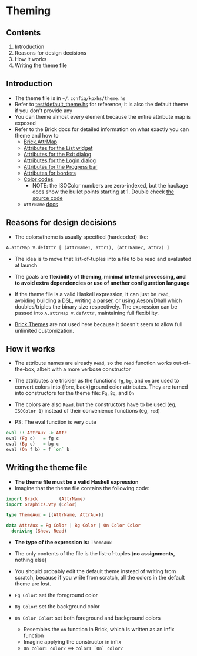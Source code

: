 # Theming

## Contents

1. Introduction
2. Reasons for design decisions
3. How it works
4. Writing the theme file

## Introduction

- The theme file is in `~/.config/kpxhs/theme.hs`
- Refer to [test/default_theme.hs](test/default_theme.hs) for reference; it is also the default theme if you don't provide any
- You can theme almost every element because the entire attribute map is exposed
- Refer to the Brick docs for detailed information on what exactly you can theme and how to
    - [Brick.AttrMap](https://hackage.haskell.org/package/brick-0.64/docs/Brick-AttrMap.html)
    - [Attributes for the List widget](https://hackage.haskell.org/package/brick-0.64/docs/Brick-Widgets-List.html#g:7)
    - [Attributes for the Exit dialog](https://hackage.haskell.org/package/brick-0.64/docs/Brick-Widgets-Dialog.html#g:4)
    - [Attributes for the Login dialog](https://hackage.haskell.org/package/brick-0.64/docs/Brick-Widgets-Edit.html#g:7)
    - [Attributes for the Progress bar](https://hackage.haskell.org/package/brick-0.64/docs/Brick-Widgets-ProgressBar.html#g:1)
    - [Attributes for borders](https://hackage.haskell.org/package/brick-0.64/docs/Brick-Widgets-Border.html#g:5)
    - [Color codes](https://hackage.haskell.org/package/vty-5.33/docs/Graphics-Vty-Attributes-Color.html)
        - NOTE: the ISOColor numbers are zero-indexed, but the hackage docs show the bullet points starting at 1. Double check [the source code](https://hackage.haskell.org/package/vty-5.33/docs/src/Graphics.Vty.Attributes.Color.html#Color)
    - `AttrName` [docs](https://hackage.haskell.org/package/brick-0.64/docs/Brick-AttrMap.html#t:AttrName)

## Reasons for design decisions

- The colors/theme is usually specified (hardcoded) like:

```hs
A.attrMap V.defAttr [ (attrName1, attr1), (attrName2, attr2) ]
```

- The idea is to move that list-of-tuples into a file to be read and evaluated at launch
- The goals are **flexibility of theming, minimal internal processing, and to avoid extra dependencies or use of another configuration language**
- If the theme file is a valid Haskell expression, it can just be `read`, avoiding building a DSL, writing a parser, or using Aeson/Dhall which doubles/triples the binary size respectively. The expression can be passed into `A.attrMap V.defAttr`, maintaining full flexibility.

- [Brick.Themes](https://hackage.haskell.org/package/brick-0.64/docs/Brick-Themes.html) are not used here because it doesn't seem to allow full unlimited customization.

## How it works

- The attribute names are already `Read`, so the `read` function works out-of-the-box, albeit with a more verbose constructor
- The attributes are trickier as the functions `fg`, `bg`, and `on` are used to convert colors into {fore, back}ground color attributes. They are turned into constructors for the theme file: `Fg`, `Bg`, and `On`
- The colors are also `Read`, but the constructors have to be used (eg, `ISOColor 1`) instead of their convenience functions (eg, `red`)

- PS: The eval function is very cute

```hs
eval :: AttrAux -> Attr
eval (Fg c)   = fg c
eval (Bg c)   = bg c
eval (On f b) = f `on` b
```
    
## Writing the theme file

- **The theme file must be a valid Haskell expression**
- Imagine that the theme file contains the following code:

```hs
import Brick        (AttrName)
import Graphics.Vty (Color)

type ThemeAux = [(AttrName, AttrAux)]

data AttrAux = Fg Color | Bg Color | On Color Color
  deriving (Show, Read)
```

- **The type of the expression is:** `ThemeAux`
- The only contents of the file is the list-of-tuples (**no assignments**, nothing else)
- You should probably edit the default theme instead of writing from scratch, because if you write from scratch, all the colors in the default theme are lost.

- `Fg Color`: set the foreground color
- `Bg Color`: set the background color
- `On Color Color`: set both foreground and background colors
    - Resembles the `on` function in Brick, which is written as an infix function
    - Imagine applying the constructor in infix
    - `On color1 color2` ==> ```color1 `On` color2```
